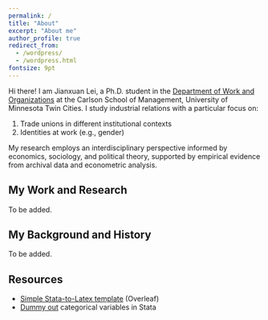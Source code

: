 ```yaml
---
permalink: /
title: "About"
excerpt: "About me"
author_profile: true
redirect_from: 
  - /wordpress/
  - /wordpress.html
fontsize: 9pt
---
```


Hi there! I am Jianxuan Lei, a Ph.D. student in the [Department of Work and Organizations](https://carlsonschool.umn.edu/departments/work-organizations-department) at the Carlson School of Management, University of Minnesota Twin Cities. I study industrial relations with a particular focus on:

1. Trade unions in different institutional contexts
2. Identities at work (e.g., gender)
      
My research employs an interdisciplinary perspective informed by economics, sociology, and political theory, supported by empirical evidence from archival data and econometric analysis.

## My Work and Research
To be added.

## My Background and History
To be added.

## Resources
* [Simple Stata-to-Latex template](https://www.overleaf.com/read/kfxrxfbqsytm) (Overleaf)
* [Dummy out](https://jianxuan-lei.github.io/posts/2022/10/dummyout/) categorical variables in Stata
